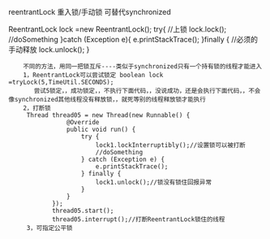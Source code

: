 reentrantLock  重入锁/手动锁  可替代synchronized

 ReentrantLock lock =new ReentrantLock();
        try{
            //上锁
            lock.lock();
            //doSomething
        }catch (Exception e){
            e.printStackTrace();
        }finally {
             //必须的手动释放
            lock.unlock();
        }

        不同的方法，用同一把锁互斥----类似于synchronized只有一个持有锁的线程才能进入
        1，ReentrantLock可以尝试锁定 boolean lock =tryLock(5,TimeUtil.SECONDS);
           尝试5锁定，，成功锁定，，不执行下面代码，，没说成功，还是会执行下面代码，，不会像synchronized其他线程没有释放锁，，就死等别的线程释放锁才能执行
        2，打断锁
         Thread thread05 = new Thread(new Runnable() {
                    @Override
                    public void run() {
                        try {
                            lock1.lockInterruptibly();//设置锁可以被打断
                            //doSomething
                        } catch (Exception e) {
                            e.printStackTrace();
                        } finally {
                            lock1.unlock();//锁没有锁住回报异常
                        }
                    }
                });
                thread05.start();
                thread05.interrupt();//打断ReentrantLock锁住的线程
         3，可指定公平锁

